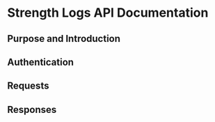 # Strength Logs API Documentation

## Purpose and Introduction

## Authentication

## Requests

## Responses


